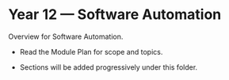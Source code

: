 # Year 12 — Software Automation

Overview for Software Automation.

- Read the Module Plan for scope and topics.

- Sections will be added progressively under this folder.
